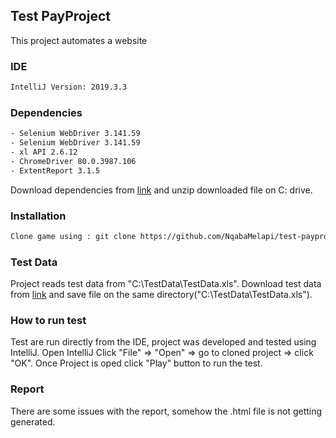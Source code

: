 ## Test PayProject

This project automates a website

### IDE
```bash
IntelliJ Version: 2019.3.3
```

### Dependencies
```bash
- Selenium WebDriver 3.141.59
- Selenium WebDriver 3.141.59
- xl API 2.6.12
- ChromeDriver 80.0.3987.106
- ExtentReport 3.1.5
```

Download dependencies from [link](https://drive.google.com/file/d/1OEJpbU6SMFeSIzabdzGXrv4Ap4ButRQX/view?usp=sharing) and unzip downloaded file on C: drive. 

### Installation

```bash
Clone game using : git clone https://github.com/NqabaMelapi/test-payproject.git
```

### Test Data

Project reads test data from "C:\TestData\TestData.xls". Download test data from [link](https://drive.google.com/file/d/1vEKKREZXglZfvphYh8EUzp7WJ5SnJwgn/view?usp=sharing) and save file on the same directory("C:\TestData\TestData.xls").


### How to run test 
Test are run directly from the IDE, project was developed and tested using IntelliJ. Open IntelliJ Click "File" => "Open" => go to cloned project => click "OK". Once Project is oped click "Play" button to run the test.

### Report
There are some issues with the report, somehow the .html file is not getting generated.
